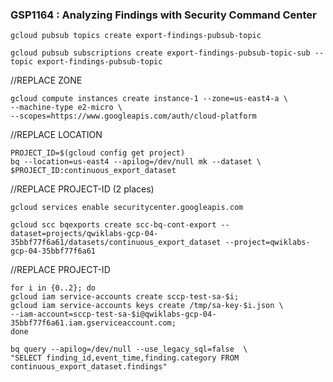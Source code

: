 ### GSP1164 :  Analyzing Findings with Security Command Center 


```
gcloud pubsub topics create export-findings-pubsub-topic

gcloud pubsub subscriptions create export-findings-pubsub-topic-sub --topic export-findings-pubsub-topic
```

//REPLACE ZONE
```
gcloud compute instances create instance-1 --zone=us-east4-a \
--machine-type e2-micro \
--scopes=https://www.googleapis.com/auth/cloud-platform
```

//REPLACE LOCATION
```
PROJECT_ID=$(gcloud config get project)
bq --location=us-east4 --apilog=/dev/null mk --dataset \
$PROJECT_ID:continuous_export_dataset
```

//REPLACE PROJECT-ID (2 places)

```
gcloud services enable securitycenter.googleapis.com
```
```
gcloud scc bqexports create scc-bq-cont-export --dataset=projects/qwiklabs-gcp-04-35bbf77f6a61/datasets/continuous_export_dataset --project=qwiklabs-gcp-04-35bbf77f6a61
```

//REPLACE PROJECT-ID
```
for i in {0..2}; do
gcloud iam service-accounts create sccp-test-sa-$i;
gcloud iam service-accounts keys create /tmp/sa-key-$i.json \
--iam-account=sccp-test-sa-$i@qwiklabs-gcp-04-35bbf77f6a61.iam.gserviceaccount.com;
done
```

```
bq query --apilog=/dev/null --use_legacy_sql=false  \
"SELECT finding_id,event_time,finding.category FROM continuous_export_dataset.findings"
```



